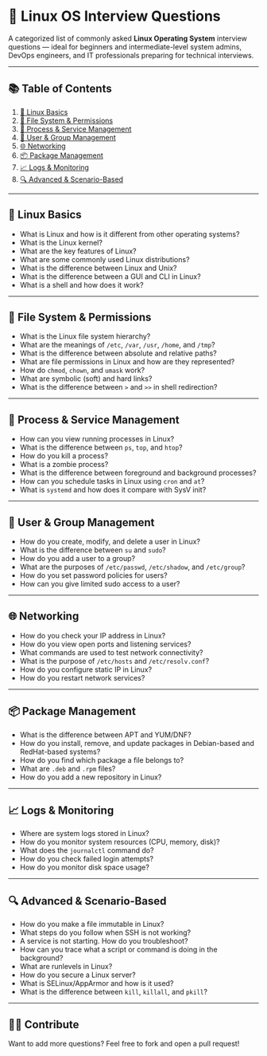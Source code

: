 # 🐧 Linux OS Interview Questions

A categorized list of commonly asked **Linux Operating System** interview questions — ideal for beginners and intermediate-level system admins, DevOps engineers, and IT professionals preparing for technical interviews.

---

## 📚 Table of Contents

1. [🧠 Linux Basics](#linux-basics)
2. [📂 File System & Permissions](#file-system--permissions)
3. [🧩 Process & Service Management](#process--service-management)
4. [👥 User & Group Management](#user--group-management)
5. [🌐 Networking](#networking)
6. [📦 Package Management](#package-management)
7. [📈 Logs & Monitoring](#logs--monitoring)
8. [🔍 Advanced & Scenario-Based](#advanced--scenario-based)

---

## 🧠 Linux Basics 

- What is Linux and how is it different from other operating systems?
- What is the Linux kernel?
- What are the key features of Linux?
- What are some commonly used Linux distributions?
- What is the difference between Linux and Unix?
- What is the difference between a GUI and CLI in Linux?
- What is a shell and how does it work?

---

## 📂 File System & Permissions

- What is the Linux file system hierarchy?
- What are the meanings of `/etc`, `/var`, `/usr`, `/home`, and `/tmp`?
- What is the difference between absolute and relative paths?
- What are file permissions in Linux and how are they represented?
- How do `chmod`, `chown`, and `umask` work?
- What are symbolic (soft) and hard links?
- What is the difference between `>` and `>>` in shell redirection?

---

## 🧩 Process & Service Management

- How can you view running processes in Linux?
- What is the difference between `ps`, `top`, and `htop`?
- How do you kill a process?
- What is a zombie process?
- What is the difference between foreground and background processes?
- How can you schedule tasks in Linux using `cron` and `at`?
- What is `systemd` and how does it compare with SysV init?

---

## 👥 User & Group Management

- How do you create, modify, and delete a user in Linux?
- What is the difference between `su` and `sudo`?
- How do you add a user to a group?
- What are the purposes of `/etc/passwd`, `/etc/shadow`, and `/etc/group`?
- How do you set password policies for users?
- How can you give limited sudo access to a user?

---

## 🌐 Networking

- How do you check your IP address in Linux?
- How do you view open ports and listening services?
- What commands are used to test network connectivity?
- What is the purpose of `/etc/hosts` and `/etc/resolv.conf`?
- How do you configure static IP in Linux?
- How do you restart network services?

---

## 📦 Package Management

- What is the difference between APT and YUM/DNF?
- How do you install, remove, and update packages in Debian-based and RedHat-based systems?
- How do you find which package a file belongs to?
- What are `.deb` and `.rpm` files?
- How do you add a new repository in Linux?

---

## 📈 Logs & Monitoring

- Where are system logs stored in Linux?
- How do you monitor system resources (CPU, memory, disk)?
- What does the `journalctl` command do?
- How do you check failed login attempts?
- How do you monitor disk space usage?

---

## 🔍 Advanced & Scenario-Based

- How do you make a file immutable in Linux?
- What steps do you follow when SSH is not working?
- A service is not starting. How do you troubleshoot?
- How can you trace what a script or command is doing in the background?
- What are runlevels in Linux?
- How do you secure a Linux server?
- What is SELinux/AppArmor and how is it used?
- What is the difference between `kill`, `killall`, and `pkill`?

---

## 🙋‍♂️ Contribute

Want to add more questions? Feel free to fork and open a pull request!

